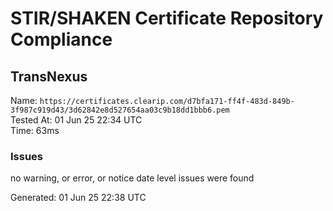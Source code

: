 # STIR/SHAKEN Certificate Repository Compliance

## TransNexus

Name: `https://certificates.clearip.com/d7bfa171-ff4f-483d-849b-3f987c919d43/3d62842e8d527654aa03c9b18dd1bbb6.pem`\
Tested At: 01 Jun 25 22:34 UTC\
Time: 63ms

### Issues

no warning, or error, or notice date level issues were found

Generated: 01 Jun 25 22:38 UTC